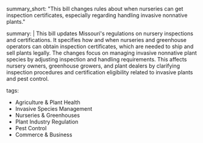 summary_short: "This bill changes rules about when nurseries can get inspection certificates, especially regarding handling invasive nonnative plants."

summary: |
  This bill updates Missouri's regulations on nursery inspections and certifications. It specifies how and when nurseries and greenhouse operators can obtain inspection certificates, which are needed to ship and sell plants legally. The changes focus on managing invasive nonnative plant species by adjusting inspection and handling requirements. This affects nursery owners, greenhouse growers, and plant dealers by clarifying inspection procedures and certification eligibility related to invasive plants and pest control.

tags:
  - Agriculture & Plant Health
  - Invasive Species Management
  - Nurseries & Greenhouses
  - Plant Industry Regulation
  - Pest Control
  - Commerce & Business
